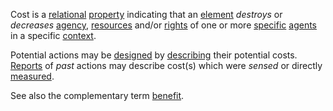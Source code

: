 Cost is a [relational](https://github.com/gcassel/Modular-Organization-Terminology/blob/master/terms/relationship.md) [property](https://github.com/gcassel/Modular-Organization-Terminology/blob/master/terms/property.md) indicating that an [element](https://github.com/gcassel/Modular-Organization-Terminology/blob/master/terms/element.md) *destroys* or *decreases* [agency](https://github.com/gcassel/Modular-Organization-Terminology/blob/master/terms/agency.md), [resources](https://github.com/gcassel/Modular-Organization-Terminology/blob/master/terms/resource.md) and/or [rights](https://github.com/gcassel/Modular-Organization-Terminology/blob/master/terms/right.md) of one or more [specific](https://github.com/gcassel/Modular-Organization-Terminology/blob/master/terms/specific.md) [agents](https://github.com/gcassel/Modular-Organization-Terminology/blob/master/terms/agent.md) in a specific [context](https://github.com/gcassel/Modular-Organization-Terminology/blob/master/terms/context.md).

Potential actions may be [designed](https://github.com/gcassel/Modular-Organization-Terminology/blob/master/terms/design.md) by [describing](https://github.com/gcassel/Modular-Organization-Terminology/blob/master/terms/description.md) their potential costs. [Reports](https://github.com/gcassel/Modular-Organization-Terminology/blob/master/terms/report.md) of *past* actions may describe cost(s) which were *sensed* or directly [measured](https://github.com/gcassel/Modular-Organization-Terminology/blob/master/terms/measure.md).

See also the complementary term [benefit](https://github.com/gcassel/Modular-Organization-Terminology/blob/master/terms/benefit.md).

